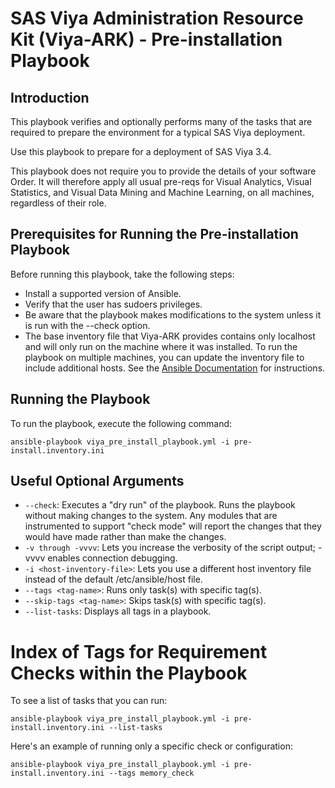 # SAS Viya Administration Resource Kit (Viya-ARK) - Pre-installation Playbook

## Introduction
This playbook verifies and optionally performs many of the tasks that are required to prepare the environment for a typical SAS Viya deployment.

Use this playbook to prepare for a deployment of SAS Viya 3.4.

This playbook does not require you to provide the details of your software Order.  It will therefore apply all usual pre-reqs for Visual Analytics, Visual Statistics, and Visual Data Mining and Machine Learning, on all machines, regardless of their role. 


## Prerequisites for Running the Pre-installation Playbook
Before running this playbook, take the following steps:
* Install a supported version of Ansible.
* Verify that the user has sudoers privileges.
* Be aware that the playbook makes modifications to the system unless it is run with the --check option.
* The base inventory file that Viya-ARK provides contains only localhost and will only run on the machine where it was installed. 
To run the playbook on multiple machines, you can update the inventory file to include additional hosts. See the [Ansible Documentation](http://docs.ansible.com/ansible/latest/intro_inventory.html) for instructions.

## Running the Playbook
To run the playbook, execute the following command:
  ```
  ansible-playbook viya_pre_install_playbook.yml -i pre-install.inventory.ini
  ```

## Useful Optional Arguments
* ```--check```: Executes a "dry run" of the playbook. Runs the playbook without making changes to the system. Any modules that are instrumented to support "check mode"  will report the changes that they would have made rather than make the changes.
* ```-v through -vvvv```: Lets you increase the verbosity of the script output; -vvvv enables connection debugging.
* ```-i <host-inventory-file>```: Lets you use a different host inventory file instead of the default /etc/ansible/host file.
* ```--tags <tag-name>```: Runs only task(s) with specific tag(s).
* ```--skip-tags <tag-name>```: Skips task(s) with specific tag(s).
* ```--list-tasks```: Displays all tags in a playbook.

# Index of Tags for Requirement Checks within the Playbook
To see a list of tasks that you can run:
  ```
  ansible-playbook viya_pre_install_playbook.yml -i pre-install.inventory.ini --list-tasks
  ```
Here's an example of running only a specific check or configuration:
  ```
  ansible-playbook viya_pre_install_playbook.yml -i pre-install.inventory.ini --tags memory_check
  ```
